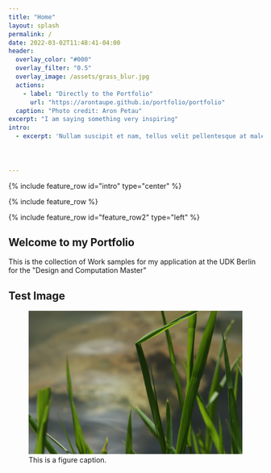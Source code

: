 ```yaml
---
title: "Home"
layout: splash
permalink: /
date: 2022-03-02T11:48:41-04:00
header:
  overlay_color: "#000"
  overlay_filter: "0.5"
  overlay_image: /assets/grass_blur.jpg
  actions:
    - label: "Directly to the Portfolio"
      url: "https://arontaupe.github.io/portfolio/portfolio"
  caption: "Photo credit: Aron Petau"
excerpt: "I am saying something very inspiring"
intro:
  - excerpt: 'Nullam suscipit et nam, tellus velit pellentesque at malesuada, enim eaque. Quis nulla, netus tempor in diam gravida tincidunt, *proin faucibus* voluptate felis id sollicitudin. Centered with `type="center"`'



---
```


{% include feature_row id="intro" type="center" %}

{% include feature_row %}

{% include feature_row id="feature_row2" type="left" %}


## Welcome to my Portfolio

This is the collection of Work samples for my application
at the UDK Berlin for the "Design and Computation Master"

## Test Image
<figure>
  <img src="/assets/grass_blur.jpg" alt="this is a placeholder image">
  <figcaption>This is a figure caption.</figcaption>
</figure>
